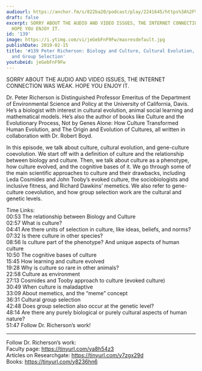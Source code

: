 ```yaml
---
audiourl: https://anchor.fm/s/822ba20/podcast/play/2241645/https%3A%2F%2Fd3ctxlq1ktw2nl.cloudfront.net%2Fproduction%2F2019-0-31%2F9121816-44100-2-a0002f4ef56ff.m4a
draft: false
excerpt: SORRY ABOUT THE AUDIO AND VIDEO ISSUES, THE INTERNET CONNECTION WAS WEAK.
  HOPE YOU ENJOY IT.
id: '139'
image: https://i.ytimg.com/vi/jeGebFnF9Fw/maxresdefault.jpg
publishDate: 2019-02-15
title: '#139 Peter Richerson: Biology and Culture, Cultural Evolution, Cognition,
  and Group Selection'
youtubeid: jeGebFnF9Fw
---
```

<div class="timelinks">

SORRY ABOUT THE AUDIO AND VIDEO ISSUES, THE INTERNET CONNECTION WAS WEAK. HOPE YOU ENJOY IT.

Dr. Peter Richerson is Distinguished Professor Emeritus of the Department of Environmental Science and Policy at the University of California, Davis. He’s a biologist with interest in cultural evolution, animal social learning and mathematical models. He’s also the author of books like Culture and the Evolutionary Process, Not by Genes Alone: How Culture Transformed Human Evolution, and The Origin and Evolution of Cultures, all written in collaboration with Dr. Robert Boyd.

In this episode, we talk about culture, cultural evolution, and gene-culture coevolution. We start off with a definition of culture and the relationship between biology and culture. Then, we talk about culture as a phenotype, how culture evolved, and the cognitive bases of it. We go through some of the main scientific approaches to culture and their drawbacks, including Leda Cosmides and John Tooby’s evoked culture, the sociobiologists and inclusive fitness, and Richard Dawkins’ memetics. We also refer to gene-culture coevolution, and how group selection work are the cultural and genetic levels.

Time Links:  
<time>00:53</time> The relationship between Biology and Culture  
<time>02:57</time> What is culture?                             
<time>04:41</time> Are there units of selection in culture, like ideas, beliefs, and norms?              
<time>07:32</time> Is there culture in other species?            
<time>08:56</time> Is culture part of the phenotype? And unique aspects of human culture   
<time>10:50</time> The cognitive bases of culture        
<time>15:45</time> How learning and culture evolved         
<time>19:28</time> Why is culture so rare in other animals?      
<time>22:58</time> Culture as environment  
<time>27:13</time> Cosmides and Tooby approach to culture (evoked culture)  
<time>30:49</time> When culture is maladaptive  
<time>33:09</time> About memetics, and the “meme” concept  
<time>36:31</time> Cultural group selection  
<time>42:48</time> Does group selection also occur at the genetic level?  
<time>48:14</time> Are there any purely biological or purely cultural aspects of human nature?  
<time>51:47</time> Follow Dr. Richerson’s work!

---

Follow Dr. Richerson’s work:  
Faculty page: https://tinyurl.com/ya8h54z3  
Articles on Researchgate: https://tinyurl.com/y7zgx29d  
Books: https://tinyurl.com/y8236hn6
</div>

